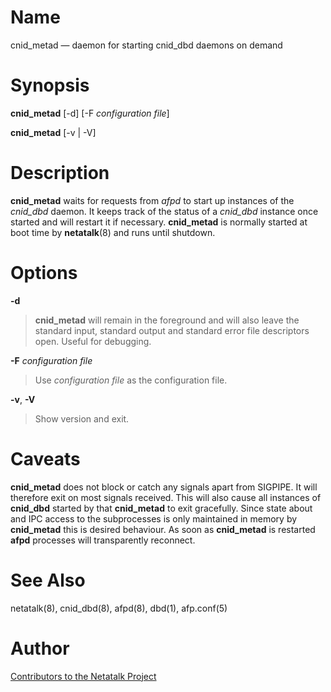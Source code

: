 # Name

cnid_metad — daemon for starting cnid_dbd daemons on demand

# Synopsis

**cnid_metad** [-d] [-F *configuration file*]

**cnid_metad** [-v | -V]

# Description

**cnid_metad** waits for requests from *afpd* to start up instances of the
*cnid_dbd* daemon. It keeps track of the status of a *cnid_dbd* instance
once started and will restart it if necessary. **cnid_metad** is normally
started at boot time by **netatalk**(8) and runs until shutdown.

# Options

**-d**

> **cnid_metad** will remain in the foreground and will also leave the
standard input, standard output and standard error file descriptors
open. Useful for debugging.

**-F** *configuration file*

> Use *configuration file* as the configuration file.

**-v**, **-V**

> Show version and exit.

# Caveats

**cnid_metad** does not block or catch any signals apart from SIGPIPE. It
will therefore exit on most signals received. This will also cause all
instances of **cnid_dbd** started by that **cnid_metad** to exit
gracefully. Since state about and IPC access to the subprocesses is only
maintained in memory by **cnid_metad** this is desired behaviour. As soon
as **cnid_metad** is restarted **afpd** processes will transparently
reconnect.

# See Also

netatalk(8), cnid_dbd(8), afpd(8), dbd(1), afp.conf(5)

# Author

[Contributors to the Netatalk Project](https://netatalk.io/contributors)
